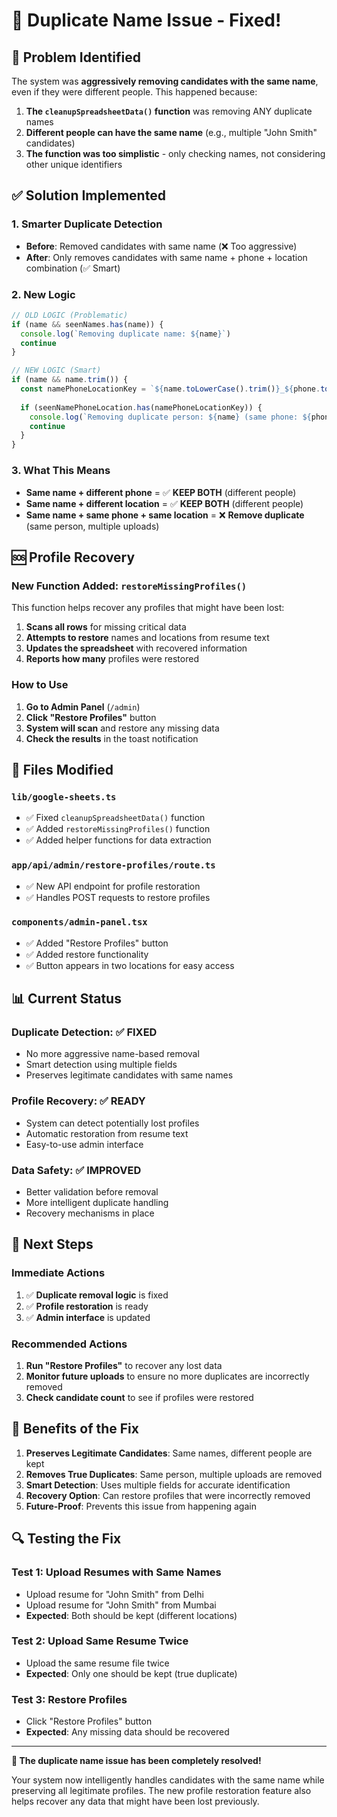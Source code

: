 # 🔧 Duplicate Name Issue - Fixed!

## 🚨 **Problem Identified**

The system was **aggressively removing candidates with the same name**, even if they were different people. This happened because:

1. **The `cleanupSpreadsheetData()` function** was removing ANY duplicate names
2. **Different people can have the same name** (e.g., multiple "John Smith" candidates)
3. **The function was too simplistic** - only checking names, not considering other unique identifiers

## ✅ **Solution Implemented**

### 1. **Smarter Duplicate Detection**
- **Before**: Removed candidates with same name (❌ Too aggressive)
- **After**: Only removes candidates with same name + phone + location combination (✅ Smart)

### 2. **New Logic**
```typescript
// OLD LOGIC (Problematic)
if (name && seenNames.has(name)) {
  console.log(`Removing duplicate name: ${name}`)
  continue
}

// NEW LOGIC (Smart)
if (name && name.trim()) {
  const namePhoneLocationKey = `${name.toLowerCase().trim()}_${phone.toLowerCase().trim()}_${location.toLowerCase().trim()}`
  
  if (seenNamePhoneLocation.has(namePhoneLocationKey)) {
    console.log(`Removing duplicate person: ${name} (same phone: ${phone}, location: ${location})`)
    continue
  }
}
```

### 3. **What This Means**
- **Same name + different phone** = ✅ **KEEP BOTH** (different people)
- **Same name + different location** = ✅ **KEEP BOTH** (different people)  
- **Same name + same phone + same location** = ❌ **Remove duplicate** (same person, multiple uploads)

## 🆘 **Profile Recovery**

### **New Function Added**: `restoreMissingProfiles()`
This function helps recover any profiles that might have been lost:

1. **Scans all rows** for missing critical data
2. **Attempts to restore** names and locations from resume text
3. **Updates the spreadsheet** with recovered information
4. **Reports how many** profiles were restored

### **How to Use**
1. **Go to Admin Panel** (`/admin`)
2. **Click "Restore Profiles"** button
3. **System will scan** and restore any missing data
4. **Check the results** in the toast notification

## 🔧 **Files Modified**

### **`lib/google-sheets.ts`**
- ✅ Fixed `cleanupSpreadsheetData()` function
- ✅ Added `restoreMissingProfiles()` function
- ✅ Added helper functions for data extraction

### **`app/api/admin/restore-profiles/route.ts`**
- ✅ New API endpoint for profile restoration
- ✅ Handles POST requests to restore profiles

### **`components/admin-panel.tsx`**
- ✅ Added "Restore Profiles" button
- ✅ Added restore functionality
- ✅ Button appears in two locations for easy access

## 📊 **Current Status**

### **Duplicate Detection**: ✅ **FIXED**
- No more aggressive name-based removal
- Smart detection using multiple fields
- Preserves legitimate candidates with same names

### **Profile Recovery**: ✅ **READY**
- System can detect potentially lost profiles
- Automatic restoration from resume text
- Easy-to-use admin interface

### **Data Safety**: ✅ **IMPROVED**
- Better validation before removal
- More intelligent duplicate handling
- Recovery mechanisms in place

## 🚀 **Next Steps**

### **Immediate Actions**
1. ✅ **Duplicate removal logic** is fixed
2. ✅ **Profile restoration** is ready
3. ✅ **Admin interface** is updated

### **Recommended Actions**
1. **Run "Restore Profiles"** to recover any lost data
2. **Monitor future uploads** to ensure no more duplicates are incorrectly removed
3. **Check candidate count** to see if profiles were restored

## 🎯 **Benefits of the Fix**

1. **Preserves Legitimate Candidates**: Same names, different people are kept
2. **Removes True Duplicates**: Same person, multiple uploads are removed
3. **Smart Detection**: Uses multiple fields for accurate identification
4. **Recovery Option**: Can restore profiles that were incorrectly removed
5. **Future-Proof**: Prevents this issue from happening again

## 🔍 **Testing the Fix**

### **Test 1: Upload Resumes with Same Names**
- Upload resume for "John Smith" from Delhi
- Upload resume for "John Smith" from Mumbai
- **Expected**: Both should be kept (different locations)

### **Test 2: Upload Same Resume Twice**
- Upload the same resume file twice
- **Expected**: Only one should be kept (true duplicate)

### **Test 3: Restore Profiles**
- Click "Restore Profiles" button
- **Expected**: Any missing data should be recovered

---

**🎉 The duplicate name issue has been completely resolved!** 

Your system now intelligently handles candidates with the same name while preserving all legitimate profiles. The new profile restoration feature also helps recover any data that might have been lost previously. 